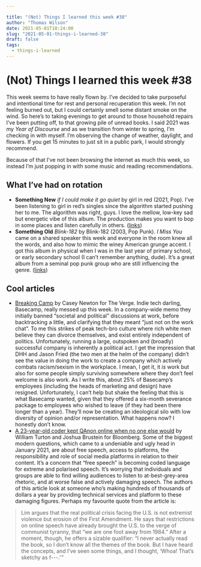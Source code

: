 ```yaml
---

title: "(Not) Things I learned this week #38"
author: "Thomas Wilson"
date: 2021-05-01T10:24:00
slug: "2021-05-01-things-i-learned-38"
draft: false
tags:
  - things-i-learned
---
```


# (Not) Things I learned this week #38

This week seems to have really flown by. I’ve decided to take purposeful and intentional time for rest and personal recuperation this week. I’m not feeling burned out, but I could certainly smell some distant smoke on the wind. So here’s to taking evenings to get around to those household repairs I’ve been putting off, to that growing pile of unread books. I said 2021 was my _Year of Discourse_ and as we transition from winter to spring, I’m checking in with myself. I’m observing the change of weather, daylight, and flowers. If you get 15 minutes to just sit in a public park, I would strongly recommend.

Because of that I’ve not been browsing the internet as much this week, so instead I’m just popping in with some music and reading recommendations.

## What I’ve had on rotation

- **Something New** _if I could make it go quiet_ by girl in red (2021, Pop). I’ve been listening to girl in red’s singles since the algorithm started pushing her to me. The algorithm was right, guys. I love the mellow, low-key sad but energetic vibe of this album. The production makes you want to bop in some places and listen carefully in others. ([links](https://songwhip.com/girl-in-red/if-i-could-make-it-go-quiet))
- **Something Old** _Blink-182_ by Blink-182 (2003, Pop Punk). _I Miss You_ came on a shared speaker this week and everyone in the room knew all the words, and also how to mimic the winey American grunge accent. I got this album in physical when I was in the last year of primary school, or early secondary school (I can’t remember anything, dude). It’s a great album from a seminal pop punk group who are still influencing the genre. ([links](https://songwhip.com/blink-182/blink-182))

## Cool articles

- [Breaking Camp](https://www.theverge.com/2021/4/27/22406673/basecamp-political-speech-policy-controversy) by Casey Newton for The Verge. Indie tech darling, Basecamp, really messed up this week. In a company-wide memo they initially banned “societal and political” discussions at work, before backtracking a little, and clarifying that they meant “just not on the work chat”. To me this strikes of peak tech-bro culture where rich white men believe they can divorce themselves, and exist entirely independent of politics. Unfortunately, running a large, outspoken and (broadly) successful company is inherently a political act. I get the impression that DHH and Jason Fried (the two men at the helm of the company) didn’t see the value in doing the work to create a company which actively combats racism/sexism in the workplace. I mean, I get it, it _is_ work but also for some people simply surviving somewhere where they don’t feel welcome is also work. As I write this, about 25% of Basecamp’s employees (including the heads of marketing and design) have resigned. Unfortunately, I can’t help but shake the feeling that this is what Basecamp wanted, given that they offered a six-month severance package to employees who wished to leave (if they had been there longer than a year). They’ll now be creating an ideological silo with low diversity of opinion and/or representation. What happens now? I honestly don’t know.
- [A 23-year-old coder kept QAnon online when no one else would](https://www.bloomberg.com/news/features/2021-04-14/qanon-daily-stormer-far-right-have-been-kept-online-by-nick-lim-s-vanwatech) by William Turton and Joshua Brustein for Bloomberg. Some of the biggest modern questions, which came to a undeniable and ugly head in January 2021, are about free speech, access to platforms, the responsibility and role of social media platforms in relation to their content. It’s a concern that “free speech” is becoming coded language for extreme and polarised speech. It’s worrying that individuals and groups are able to find willing audiences to listen to at-best-grey-area rhetoric, and at worse false and actively damaging speech. The authors of this article look at someone who’s making hundreds of thousands of dollars a year by providing technical services and platform to these damaging figures. Perhaps my favourite quote from the article is:

> Lim argues that the real political crisis facing the U.S. is not extremist violence but erosion of the First Amendment. He says that restrictions on online speech have already brought the U.S. to the verge of communist tyranny, that “we are one foot away from 1984.” After a moment, though, he offers a sizable qualifier: “I never actually read the book, so I don’t know all the themes of the book. But I have heard the concepts, and I’ve seen some things, and I thought, ‘Whoa! That’s sketchy as f---.’ ”
